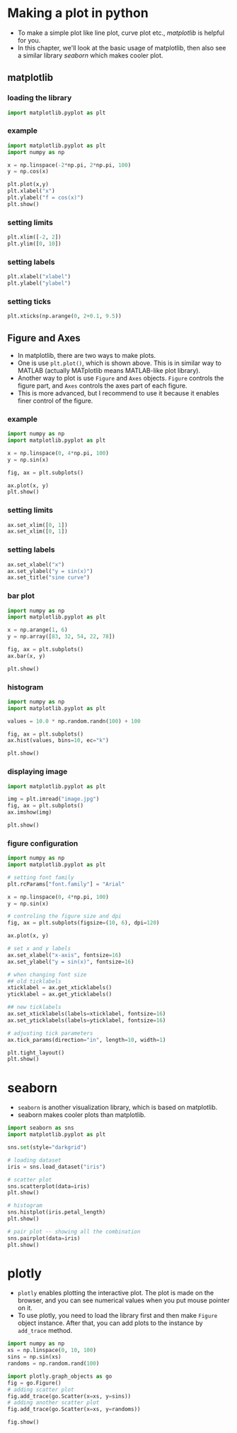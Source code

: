 # Making a plot in python
* To make a simple plot like line plot, curve plot etc., *matplotlib* is helpful for you.
* In this chapter, we'll look at the basic usage of matplotlib, then also see a similar library *seaborn* which makes cooler plot.

## matplotlib
### loading the library
```python
import matplotlib.pyplot as plt
```

### example
```python {cmd}
import matplotlib.pyplot as plt
import numpy as np

x = np.linspace(-2*np.pi, 2*np.pi, 100)
y = np.cos(x)

plt.plot(x,y)
plt.xlabel("x")
plt.ylabel("f = cos(x)")
plt.show()
```

### setting limits
```python
plt.xlim([-2, 2])
plt.ylim([0, 10])
```

### setting labels
```python
plt.xlabel("xlabel")
plt.ylabel("ylabel")
```

### setting ticks
```python
plt.xticks(np.arange(0, 2+0.1, 9.5))
```

## Figure and Axes
* In matplotlib, there are two ways to make plots.
* One is use `plt.plot()`, which is shown above. This is in similar way to MATLAB (actually MATplotlib means MATLAB-like plot library).
* Another way to plot is use `Figure` and `Axes` objects. `Figure` controls the figure part, and `Axes` controls the axes part of each figure.
* This is more advanced, but I recommend to use it because it enables finer control of the figure.

### example
```python {cmd}
import numpy as np
import matplotlib.pyplot as plt

x = np.linspace(0, 4*np.pi, 100)
y = np.sin(x)

fig, ax = plt.subplots()

ax.plot(x, y)
plt.show()
```

### setting limits
```python
ax.set_xlim([0, 1])
ax.set_xlim([0, 1])
```
### setting labels
```python
ax.set_xlabel("x")
ax.set_ylabel("y = sin(x)")
ax.set_title("sine curve")
```

### bar plot
```python {cmd}
import numpy as np
import matplotlib.pyplot as plt

x = np.arange(1, 6)
y = np.array([83, 32, 54, 22, 78])

fig, ax = plt.subplots()
ax.bar(x, y)

plt.show()
```

### histogram
```python {cmd}
import numpy as np
import matplotlib.pyplot as plt

values = 10.0 * np.random.randn(100) + 100

fig, ax = plt.subplots()
ax.hist(values, bins=10, ec="k")

plt.show()
```

### displaying image
```python {cmd}
import matplotlib.pyplot as plt

img = plt.imread("image.jpg")
fig, ax = plt.subplots()
ax.imshow(img)

plt.show()
```

### figure configuration
```python {cmd}
import numpy as np
import matplotlib.pyplot as plt

# setting font family
plt.rcParams["font.family"] = "Arial"

x = np.linspace(0, 4*np.pi, 100)
y = np.sin(x)

# controling the figure size and dpi
fig, ax = plt.subplots(figsize=(10, 6), dpi=120)

ax.plot(x, y)

# set x and y labels
ax.set_xlabel("x-axis", fontsize=16)
ax.set_ylabel("y = sin(x)", fontsize=16)

# when changing font size
## old ticklabels
xticklabel = ax.get_xticklabels()
yticklabel = ax.get_yticklabels()

## new ticklabels
ax.set_xticklabels(labels=xticklabel, fontsize=16)
ax.set_yticklabels(labels=yticklabel, fontsize=16)

# adjusting tick parameters
ax.tick_params(direction="in", length=10, width=1)

plt.tight_layout()
plt.show()
```

# seaborn
* `seaborn` is another visualization library, which is based on matplotlib.
* seaborn makes cooler plots than matplotlib.

```python {cmd}
import seaborn as sns
import matplotlib.pyplot as plt

sns.set(style="darkgrid")

# loading dataset
iris = sns.load_dataset("iris")

# scatter plot
sns.scatterplot(data=iris)
plt.show()

# histogram
sns.histplot(iris.petal_length)
plt.show()

# pair plot -- showing all the combination
sns.pairplot(data=iris)
plt.show()
```

# plotly
* `plotly` enables plotting the interactive plot. The plot is made on the browser, and you can see numerical values when you put mouse pointer on it.
* To use plotly, you need to load the library first and then make `Figure` object instance. After that, you can add plots to the instance by `add_trace` method.

```python {cmd}
import numpy as np
xs = np.linspace(0, 10, 100)
sins = np.sin(xs)
randoms = np.random.rand(100)

import plotly.graph_objects as go
fig = go.Figure()
# adding scatter plot
fig.add_trace(go.Scatter(x=xs, y=sins))
# adding another scatter plot
fig.add_trace(go.Scatter(x=xs, y=randoms))

fig.show()
```
